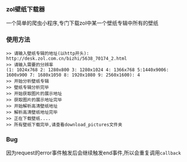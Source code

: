 ### zol壁纸下载器

一个简单的爬虫小程序,专门下载zol中某一个壁纸专辑中所有的壁纸

### 使用方法

```
>> 请输入壁纸专辑的地址(以http开头): http://desk.zol.com.cn/bizhi/5638_70174_2.html
>> 请输入需要的分辨率
(1: 1024x768 2: 1280x800 3: 1280x1024 4: 1366x768 5:1440x9006: 1600x900 7: 1680x1050 8: 1920x1080 9: 2560x1600): 4
>> 开始分析壁纸专辑
>> 壁纸专辑分析完毕
>> 开始获取图片的展示地址
>> 获取图片的展示地址完毕
>> 开始解析高清壁纸地址
>> 解析高清壁纸地址完毕
>> 正在下载壁纸....
>> 所有壁纸下载完毕,请查看download_pictures文件夹

```

### Bug

因为request的error事件触发后会继续触发end事件,所以会重复调用`callback`




